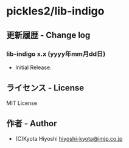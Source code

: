 pickles2/lib-indigo
======================

## 更新履歴 - Change log
### lib-indigo x.x (yyyy年mm月dd日)
- Initial Release.

## ライセンス - License
MIT License

## 作者 - Author
- (C)Kyota Hiyoshi hiyoshi-kyota@imjp.co.jp
